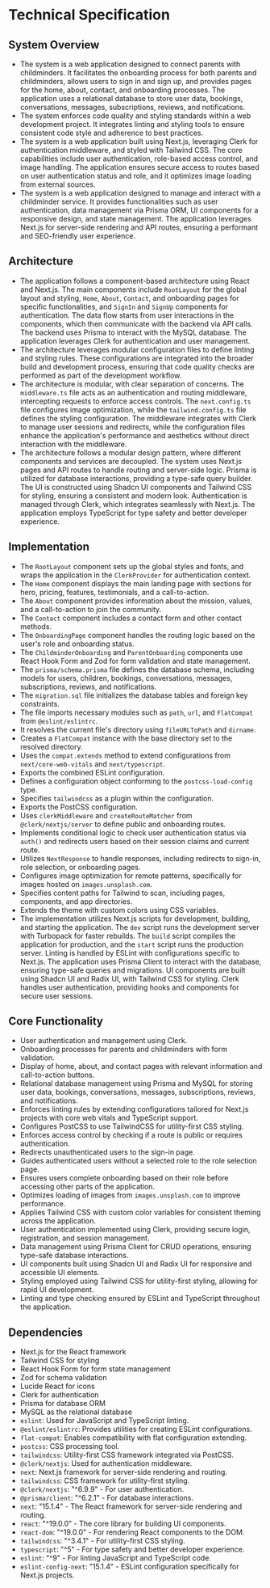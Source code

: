# Technical Specification

## System Overview
- The system is a web application designed to connect parents with childminders. It facilitates the onboarding process for both parents and childminders, allows users to sign in and sign up, and provides pages for the home, about, contact, and onboarding processes. The application uses a relational database to store user data, bookings, conversations, messages, subscriptions, reviews, and notifications.
- The system enforces code quality and styling standards within a web development project. It integrates linting and styling tools to ensure consistent code style and adherence to best practices.
- The system is a web application built using Next.js, leveraging Clerk for authentication middleware, and styled with Tailwind CSS. The core capabilities include user authentication, role-based access control, and image handling. The application ensures secure access to routes based on user authentication status and role, and it optimizes image loading from external sources.
- The system is a web application designed to manage and interact with a childminder service. It provides functionalities such as user authentication, data management via Prisma ORM, UI components for a responsive design, and state management. The application leverages Next.js for server-side rendering and API routes, ensuring a performant and SEO-friendly user experience.

## Architecture
- The application follows a component-based architecture using React and Next.js. The main components include `RootLayout` for the global layout and styling, `Home`, `About`, `Contact`, and onboarding pages for specific functionalities, and `SignIn` and `SignUp` components for authentication. The data flow starts from user interactions in the components, which then communicate with the backend via API calls. The backend uses Prisma to interact with the MySQL database. The application leverages Clerk for authentication and user management.
- The architecture leverages modular configuration files to define linting and styling rules. These configurations are integrated into the broader build and development process, ensuring that code quality checks are performed as part of the development workflow.
- The architecture is modular, with clear separation of concerns. The `middleware.ts` file acts as an authentication and routing middleware, intercepting requests to enforce access controls. The `next.config.ts` file configures image optimization, while the `tailwind.config.ts` file defines the styling configuration. The middleware integrates with Clerk to manage user sessions and redirects, while the configuration files enhance the application's performance and aesthetics without direct interaction with the middleware.
- The architecture follows a modular design pattern, where different components and services are decoupled. The system uses Next.js pages and API routes to handle routing and server-side logic. Prisma is utilized for database interactions, providing a type-safe query builder. The UI is constructed using Shadcn UI components and Tailwind CSS for styling, ensuring a consistent and modern look. Authentication is managed through Clerk, which integrates seamlessly with Next.js. The application employs TypeScript for type safety and better developer experience.

## Implementation
- The `RootLayout` component sets up the global styles and fonts, and wraps the application in the `ClerkProvider` for authentication context.
- The `Home` component displays the main landing page with sections for hero, pricing, features, testimonials, and a call-to-action.
- The `About` component provides information about the mission, values, and a call-to-action to join the community.
- The `Contact` component includes a contact form and other contact methods.
- The `OnboardingPage` component handles the routing logic based on the user's role and onboarding status.
- The `ChildminderOnboarding` and `ParentOnboarding` components use React Hook Form and Zod for form validation and state management.
- The `prisma/schema.prisma` file defines the database schema, including models for users, children, bookings, conversations, messages, subscriptions, reviews, and notifications.
- The `migration.sql` file initializes the database tables and foreign key constraints.
- The file imports necessary modules such as `path`, `url`, and `FlatCompat` from `@eslint/eslintrc`.
- It resolves the current file's directory using `fileURLToPath` and `dirname`.
- Creates a `FlatCompat` instance with the base directory set to the resolved directory.
- Uses the `compat.extends` method to extend configurations from `next/core-web-vitals` and `next/typescript`.
- Exports the combined ESLint configuration.
- Defines a configuration object conforming to the `postcss-load-config` type.
- Specifies `tailwindcss` as a plugin within the configuration.
- Exports the PostCSS configuration.
- Uses `clerkMiddleware` and `createRouteMatcher` from `@clerk/nextjs/server` to define public and onboarding routes.
- Implements conditional logic to check user authentication status via `auth()` and redirects users based on their session claims and current route.
- Utilizes `NextResponse` to handle responses, including redirects to sign-in, role selection, or onboarding pages.
- Configures image optimization for remote patterns, specifically for images hosted on `images.unsplash.com`.
- Specifies content paths for Tailwind to scan, including pages, components, and app directories.
- Extends the theme with custom colors using CSS variables.
- The implementation utilizes Next.js scripts for development, building, and starting the application. The `dev` script runs the development server with Turbopack for faster rebuilds. The `build` script compiles the application for production, and the `start` script runs the production server. Linting is handled by ESLint with configurations specific to Next.js. The application uses Prisma Client to interact with the database, ensuring type-safe queries and migrations. UI components are built using Shadcn UI and Radix UI, with Tailwind CSS for styling. Clerk handles user authentication, providing hooks and components for secure user sessions.

## Core Functionality
- User authentication and management using Clerk.
- Onboarding processes for parents and childminders with form validation.
- Display of home, about, and contact pages with relevant information and call-to-action buttons.
- Relational database management using Prisma and MySQL for storing user data, bookings, conversations, messages, subscriptions, reviews, and notifications.
- Enforces linting rules by extending configurations tailored for Next.js projects with core web vitals and TypeScript support.
- Configures PostCSS to use TailwindCSS for utility-first CSS styling.
- Enforces access control by checking if a route is public or requires authentication.
- Redirects unauthenticated users to the sign-in page.
- Guides authenticated users without a selected role to the role selection page.
- Ensures users complete onboarding based on their role before accessing other parts of the application.
- Optimizes loading of images from `images.unsplash.com` to improve performance.
- Applies Tailwind CSS with custom color variables for consistent theming across the application.
- User authentication implemented using Clerk, providing secure login, registration, and session management.
- Data management using Prisma Client for CRUD operations, ensuring type-safe database interactions.
- UI components built using Shadcn UI and Radix UI for responsive and accessible UI elements.
- Styling employed using Tailwind CSS for utility-first styling, allowing for rapid UI development.
- Linting and type checking ensured by ESLint and TypeScript throughout the application.

## Dependencies
- Next.js for the React framework
- Tailwind CSS for styling
- React Hook Form for form state management
- Zod for schema validation
- Lucide React for icons
- Clerk for authentication
- Prisma for database ORM
- MySQL as the relational database
- `eslint`: Used for JavaScript and TypeScript linting.
- `@eslint/eslintrc`: Provides utilities for creating ESLint configurations.
- `flat-compat`: Enables compatibility with flat configuration extending.
- `postcss`: CSS processing tool.
- `tailwindcss`: Utility-first CSS framework integrated via PostCSS.
- `@clerk/nextjs`: Used for authentication middleware.
- `next`: Next.js framework for server-side rendering and routing.
- `tailwindcss`: CSS framework for utility-first styling.
- `@clerk/nextjs`: "^6.9.9" - For user authentication.
- `@prisma/client`: "^6.2.1" - For database interactions.
- `next`: "15.1.4" - The React framework for server-side rendering and routing.
- `react`: "^19.0.0" - The core library for building UI components.
- `react-dom`: "^19.0.0" - For rendering React components to the DOM.
- `tailwindcss`: "^3.4.1" - For utility-first CSS styling.
- `typescript`: "^5" - For type safety and better developer experience.
- `eslint`: "^9" - For linting JavaScript and TypeScript code.
- `eslint-config-next`: "15.1.4" - ESLint configuration specifically for Next.js projects.